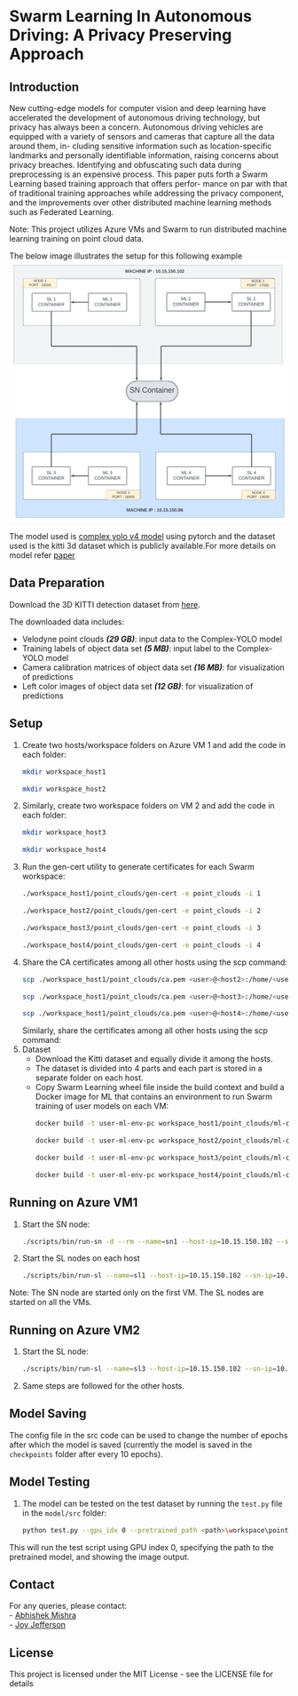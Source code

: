 # Swarm Learning In Autonomous Driving: A Privacy Preserving Approach
## Introduction
New cutting-edge models for computer vision and
deep learning have accelerated the development of autonomous
driving technology, but privacy has always been a concern.
Autonomous driving vehicles are equipped with a variety of
sensors and cameras that capture all the data around them, in-
cluding sensitive information such as location-specific landmarks
and personally identifiable information, raising concerns about
privacy breaches. Identifying and obfuscating such data during
preprocessing is an expensive process. This paper puts forth a
Swarm Learning based training approach that offers perfor-
mance on par with that of traditional training approaches while
addressing the privacy component, and the improvements over
other distributed machine learning methods such as Federated
Learning.

Note: This project utilizes Azure VMs and Swarm to run distributed machine learning training on point cloud data.

The below image illustrates the setup for this following example
<img src="./model/docs/4_Node_SD.png">

The model used is [complex yolo v4 model](https://github.com/maudzung/Complex-YOLOv4-Pytorch) using pytorch and the dataset used is the kitti 3d dataset which is publicly available.For more details on model refer [paper](https://arxiv.org/pdf/1803.06199.pdf)



## Data Preparation
Download the 3D KITTI detection dataset from [here](http://www.cvlibs.net/datasets/kitti/eval_object.php?obj_benchmark=3d).

The downloaded data includes:

- Velodyne point clouds _**(29 GB)**_: input data to the Complex-YOLO model
- Training labels of object data set _**(5 MB)**_: input label to the Complex-YOLO model
- Camera calibration matrices of object data set _**(16 MB)**_: for visualization of predictions
- Left color images of object data set _**(12 GB)**_: for visualization of predictions

## Setup
1. Create two hosts/workspace folders on Azure VM 1 and add the code in each folder:
    ```bash
    mkdir workspace_host1
    ```
    ```bash
    mkdir workspace_host2
    ```
2. Similarly, create two workspace folders on VM 2 and add the code in each folder:
    ```bash
    mkdir workspace_host3
    ```
    ```bash
    mkdir workspace_host4
    ```
3. Run the gen-cert utility to generate certificates for each Swarm workspace:
     ```bash
     ./workspace_host1/point_clouds/gen-cert -e point_clouds -i 1
     ```
     ```bash
     ./workspace_host2/point_clouds/gen-cert -e point_clouds -i 2
     ```
     ```bash
     ./workspace_host3/point_clouds/gen-cert -e point_clouds -i 3
     ```
     ```bash
     ./workspace_host4/point_clouds/gen-cert -e point_clouds -i 4
     ```
4. Share the CA certificates among all other hosts using the scp command:
     ```bash
     scp ./workspace_host1/point_clouds/ca.pem <user>@<host2>:/home/<user>/workspace_host2/point_clouds
     ```
     ```bash
     scp ./workspace_host1/point_clouds/ca.pem <user>@<host3>:/home/<user>/workspace_host3/point_clouds
     ```
     ```bash
     scp ./workspace_host1/point_clouds/ca.pem <user>@<host4>:/home/<user>/workspace_host4/point_clouds
     ```
    Similarly, share the certificates among all other hosts using the scp command:
5. Dataset
    - Download the Kitti dataset and equally divide it among the hosts.
    - The dataset is divided into 4 parts and each part is stored in a separate folder on each host.
    - Copy Swarm Learning wheel file inside the build context and build a Docker image for ML that contains an environment to run Swarm training of user models on each VM:
         ```bash
         docker build -t user-ml-env-pc workspace_host1/point_clouds/ml-context
         ```
         ```bash
         docker build -t user-ml-env-pc workspace_host2/point_clouds/ml-context
         ```
         ```bash
         docker build -t user-ml-env-pc workspace_host3/point_clouds/ml-context
         ```
         ```bash
         docker build -t user-ml-env-pc workspace_host4/point_clouds/ml-context
         ```

## Running on Azure VM1
1. Start the SN node:
     ```bash
     ./scripts/bin/run-sn -d --rm --name=sn1 --host-ip=10.15.150.102 --sentinel --sn-api-port=30304 --key=workspace_host1/point_clouds/cert/sn-1-key.pem --cert=workspace_host1/point_clouds/cert/sn-1-cert.pem --capath=workspace_host1/point_clouds/cert/ca/capath --apls-ip=10.15.150.102
     ```
2. Start the SL nodes on each host
     ```bash
     ./scripts/bin/run-sl --name=sl1 --host-ip=10.15.150.102 --sn-ip=10.15.150.102 --sn-api-port=30304 --sl-fs-port=16000 --key=workspace_host1/point_clouds/cert/sl-1-key.pem --cert=workspace_host1/point_clouds/cert/sl-1-cert.pem --capath=workspace_host1/point_clouds/cert/ca/capath --ml-it --ml-image=user-ml-env-pc --ml-name=ml1 --ml-w=/tmp/test --ml-entrypoint=python3 --ml-cmd=model/src/train.py --ml-v=workspace_host1/point_clouds/model:/tmp/test/model --ml-e DATA_DIR=app-data --ml-e MODEL_DIR=model
     ```
    
Note: The SN node are started only on the first VM. The SL nodes are started on all the VMs.

## Running on Azure VM2
1. Start the SL node:
     ```bash
     ./scripts/bin/run-sl --name=sl3 --host-ip=10.15.150.102 --sn-ip=10.15.150.102 --sn-api-port=30304 --sl-fs-port=16000 --key=workspace_host3/point_clouds/cert/sl-3-key.pem --cert=workspace_host3/point_clouds/cert/sl-3-cert.pem --capath=workspace_host3/point_clouds/cert/ca/capath --ml-it --ml-image=user-ml-env-pc --ml-name=ml3 --ml-w=/tmp/test --ml-entrypoint=python3 --ml-cmd=model/src/train.py --ml-v=workspace_host1/point_clouds/model:/tmp/test/model --ml-e DATA_DIR=app-data --ml-e MODEL_DIR=model
     ```
2. Same steps are followed for the other hosts.

## Model Saving
The config file in the src code can be used to change the number of epochs after which the model is saved (currently the model is saved in the `checkpoints` folder after every 10 epochs).

## Model Testing
1. The model can be tested on the test dataset by running the `test.py` file in the `model/src` folder:
    ```bash
    python test.py --gpu_idx 0 --pretrained_path <path>\workspace\point_clouds\model\checkpoints\complexer_yolo\azure\Model_complexer_yolo_epoch_<num>.pth --show_image
    ```
This will run the test script using GPU index 0, specifying the path to the pretrained model, and showing the image output.

## Contact
For any queries, please contact:<br>
    - [Abhishek Mishra](mailto:abhishek@gmail.com)<br>
    - [Joy Jefferson](mailto:joy.jefferson10@gmail.com)

## License
This project is licensed under the MIT License - see the LICENSE file for details







